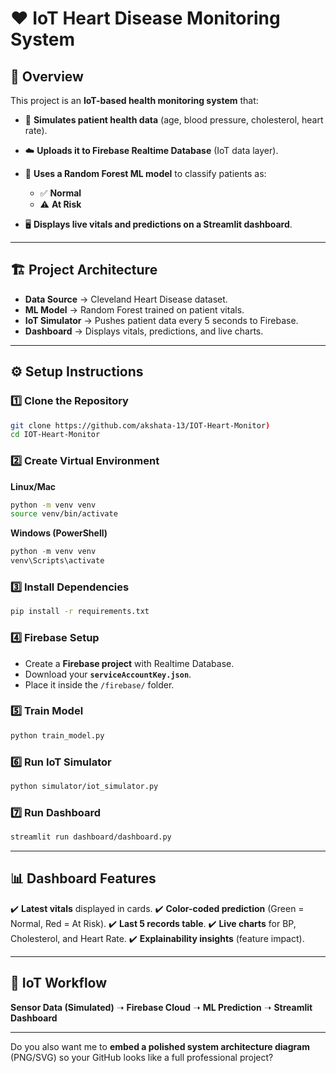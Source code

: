 # ❤️ IoT Heart Disease Monitoring System

## 📌 Overview

This project is an **IoT-based health monitoring system** that:

* 📡 **Simulates patient health data** (age, blood pressure, cholesterol, heart rate).
* ☁️ **Uploads it to Firebase Realtime Database** (IoT data layer).
* 🤖 **Uses a Random Forest ML model** to classify patients as:

  * ✅ **Normal**
  * ⚠️ **At Risk**
* 🖥️ **Displays live vitals and predictions on a Streamlit dashboard**.

---

## 🏗️ Project Architecture

* **Data Source** → Cleveland Heart Disease dataset.
* **ML Model** → Random Forest trained on patient vitals.
* **IoT Simulator** → Pushes patient data every 5 seconds to Firebase.
* **Dashboard** → Displays vitals, predictions, and live charts.

---

## ⚙️ Setup Instructions

### 1️⃣ Clone the Repository

```bash
git clone https://github.com/akshata-13/IOT-Heart-Monitor)
cd IOT-Heart-Monitor
```

### 2️⃣ Create Virtual Environment

**Linux/Mac**

```bash
python -m venv venv
source venv/bin/activate
```

**Windows (PowerShell)**

```powershell
python -m venv venv
venv\Scripts\activate
```

### 3️⃣ Install Dependencies

```bash
pip install -r requirements.txt
```

### 4️⃣ Firebase Setup

* Create a **Firebase project** with Realtime Database.
* Download your **`serviceAccountKey.json`**.
* Place it inside the `/firebase/` folder.

### 5️⃣ Train Model

```bash
python train_model.py
```

### 6️⃣ Run IoT Simulator

```bash
python simulator/iot_simulator.py
```

### 7️⃣ Run Dashboard

```bash
streamlit run dashboard/dashboard.py
```

---

## 📊 Dashboard Features

✔️ **Latest vitals** displayed in cards.
✔️ **Color-coded prediction** (Green = Normal, Red = At Risk).
✔️ **Last 5 records table**.
✔️ **Live charts** for BP, Cholesterol, and Heart Rate.
✔️ **Explainability insights** (feature impact).

---

## 🔗 IoT Workflow

**Sensor Data (Simulated)** ➝ **Firebase Cloud** ➝ **ML Prediction** ➝ **Streamlit Dashboard**



---

Do you also want me to **embed a polished system architecture diagram** (PNG/SVG) so your GitHub looks like a full professional project?
